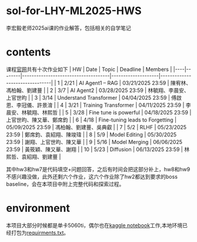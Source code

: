 # sol-for-LHY-ML2025-HWS
李宏毅老师2025ai课的作业解答，包括相关的自学笔记

# contents
课程[官网](https://speech.ee.ntu.edu.tw/~hylee/ml/2025-spring.php)共有十次作业如下
| HW | Date  | Topic                               | Deadline           | Members                        |
|----|--------|-------------------------------------|--------------------|--------------------------------|
| 1  | 2/21   | AI Agent1 – RAG                    | 03/21/2025 23:59   | 陳宥林、馮柏翰、劉建蘴         |
| 2  | 3/7    | AI Agent2                          | 03/28/2025 23:59   | 林毓翔、李晨安、上官世昀       |
| 3  | 3/14   | Understand Transformer              | 04/04/2025 23:59   | 傅啟恩、李冠儀、許景淯         |
| 4  | 3/21   | Training Transformer                | 04/11/2025 23:59   | 李晨安、林毓翔、林熙哲         |
| 5  | 3/28   | Fine tune is powerful               | 04/18/2025 23:59   | 上官世昀、陳又華、鄭席鈞       |
| 6  | 4/18   | Fine-tuning leads to Forgetting     | 05/09/2025 23:59   | 馮柏翰、劉建蘴、吳典叡         |
| 7  | 5/2    | RLHF                               | 05/23/2025 23:59   | 鄭席鈞、袁紹翔、陳竣瑋         |
| 8  | 5/9    | Model Editing                      | 05/30/2025 23:59   | 謝翔、上官世昀、陳又華         |
| 9  | 5/16   | Model Merging                      | 06/06/2025 23:59   | 黃筱穎、陳又華、謝翔           |
| 10 | 5/23   | Diffusion                          | 06/13/2025 23:59   | 林熙哲、袁紹翔、劉建蘴         |

其中hw3和hw7是代码填空+问题回答，之后有时间会把这部分补上，hw8和hw9不感兴趣没做，此外还剩六个作业，这六个作业除了hw2都达到要求的boss baseline，会在本项目中附上完整代码和探索过程。

# environment
本项目大部分时候都是单卡5060ti，偶尔也在[kaggle notebook](https://www.kaggle.com/)工作,本地环境已经打包为[requirments.txt](https://github.com/Yuahgfngu/sol-for-LHY-ML2025-HWS/blob/main/requirements.txt)。

